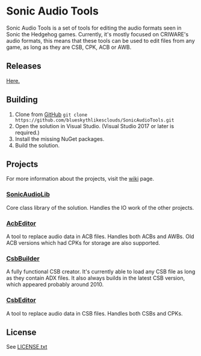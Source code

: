 # Sonic Audio Tools
Sonic Audio Tools is a set of tools for editing the audio formats seen in Sonic the Hedgehog games. Currently, it's mostly focused on CRIWARE's audio formats, this means that these tools can be used to edit files from any game, as long as they are CSB, CPK, ACB or AWB.
## Releases
[Here.](https://ci.appveyor.com/project/blueskythlikesclouds/sonicaudiotools/build/artifacts)

## Building
1. Clone from [GitHub](https://github.com/blueskythlikesclouds/SonicAudioTools.git) `git clone https://github.com/blueskythlikesclouds/SonicAudioTools.git`
2. Open the solution in Visual Studio. (Visual Studio 2017 or later is required.)
3. Install the missing NuGet packages.
4. Build the solution.

## Projects
For more information about the projects, visit the [wiki](https://github.com/blueskythlikesclouds/SonicAudioTools/wiki) page.
### [SonicAudioLib](https://github.com/blueskythlikesclouds/SonicAudioTools/tree/master/Source/SonicAudioLib)
Core class library of the solution. Handles the IO work of the other projects.
### [AcbEditor](https://github.com/blueskythlikesclouds/SonicAudioTools/tree/master/Source/AcbEditor)
A tool to replace audio data in ACB files. Handles both ACBs and AWBs. Old ACB versions which had CPKs for storage are also supported.
### [CsbBuilder](https://github.com/blueskythlikesclouds/SonicAudioTools/tree/master/Source/CsbBuilder)
A fully functional CSB creator. It's currently able to load any CSB file as long as they contain ADX files. It also always builds in the latest CSB version, which appeared probably around 2010.
### [CsbEditor](https://github.com/blueskythlikesclouds/SonicAudioTools/tree/master/Source/CsbEditor)
A tool to replace audio data in CSB files. Handles both CSBs and CPKs.

## License
See [LICENSE.txt](https://github.com/blueskythlikesclouds/SonicAudioTools/blob/master/LICENSE.txt)
